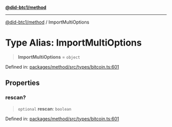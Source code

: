 [**@did-btc1/method**](../README.md)

***

[@did-btc1/method](../globals.md) / ImportMultiOptions

# Type Alias: ImportMultiOptions

> **ImportMultiOptions** = `object`

Defined in: [packages/method/src/types/bitcoin.ts:601](https://github.com/dcdpr/did-btc1-js/blob/4ab6f9915d95beed9bc633644c9db1539395f512/packages/method/src/types/bitcoin.ts#L601)

## Properties

### rescan?

> `optional` **rescan**: `boolean`

Defined in: [packages/method/src/types/bitcoin.ts:601](https://github.com/dcdpr/did-btc1-js/blob/4ab6f9915d95beed9bc633644c9db1539395f512/packages/method/src/types/bitcoin.ts#L601)
